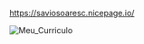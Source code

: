 https://saviosoaresc.nicepage.io/


![Meu_Curriculo](https://github.com/saviosoaresc/Meu_Curriculo/assets/62923486/41166cae-b45e-4b83-95d9-a9c41bd06c33)
